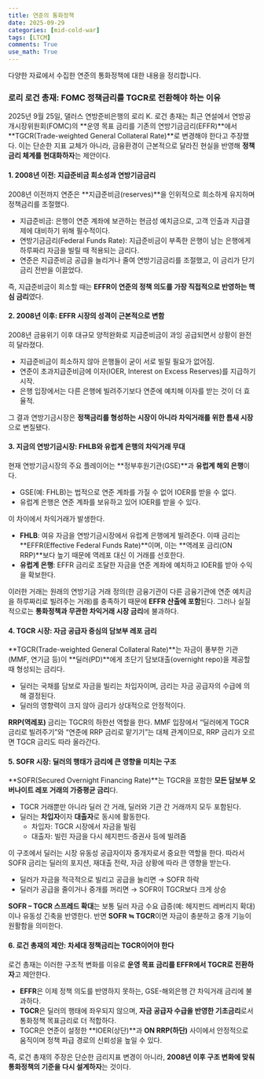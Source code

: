 ```yaml
---
title: 연준의 통화정책
date: 2025-09-29
categories: [mid-cold-war] 
tags: [LTCM]
comments: True
use_math: True
---
```




다양한 자료에서 수집한 연준의 통화정책에 대한 내용을 정리합니다.





### 로리 로건 총재: FOMC 정책금리를 TGCR로 전환해야 하는 이유

2025년 9월 25일, 댈러스 연방준비은행의 로리 K. 로건 총재는 최근 연설에서 연방공개시장위원회(FOMC)의 **운영 목표 금리를 기존의 연방기금금리(EFFR)**에서 **TGCR(Trade-weighted General Collateral Rate)**로 변경해야 한다고 주장했다.
 이는 단순한 지표 교체가 아니라, 금융환경이 근본적으로 달라진 현실을 반영해 **정책금리 체계를 현대화하자**는 제안이다.



#### 1. 2008년 이전: 지급준비금 희소성과 연방기금금리

2008년 이전까지 연준은 **지급준비금(reserves)**을 인위적으로 희소하게 유지하며 정책금리를 조절했다.

- 지급준비금: 은행이 연준 계좌에 보관하는 현금성 예치금으로, 고객 인출과 지급결제에 대비하기 위해 필수적이다.
- 연방기금금리(Federal Funds Rate): 지급준비금이 부족한 은행이 남는 은행에게 하루짜리 자금을 빌릴 때 적용되는 금리다.
- 연준은 지급준비금 공급을 늘리거나 줄여 연방기금금리를 조절했고, 이 금리가 단기금리 전반을 이끌었다.

즉, 지급준비금이 희소할 때는 **EFFR이 연준의 정책 의도를 가장 직접적으로 반영하는 핵심 금리**였다.



#### 2. 2008년 이후: EFFR 시장의 성격이 근본적으로 변함

2008년 금융위기 이후 대규모 양적완화로 지급준비금이 과잉 공급되면서 상황이 완전히 달라졌다.

- 지급준비금이 희소하지 않아 은행들이 굳이 서로 빌릴 필요가 없어짐.
- 연준이 초과지급준비금에 이자(IOER, Interest on Excess Reserves)를 지급하기 시작.
- 은행 입장에서는 다른 은행에 빌려주기보다 연준에 예치해 이자를 받는 것이 더 효율적.

그 결과 연방기금시장은 **정책금리를 형성하는 시장이 아니라 차익거래를 위한 틈새 시장**으로 변질됐다.



#### 3. 지금의 연방기금시장: FHLB와 유럽계 은행의 차익거래 무대

현재 연방기금시장의 주요 플레이어는 **정부후원기관(GSE)**과 **유럽계 해외 은행**이다.

- GSE(예: FHLB)는 법적으로 연준 계좌를 가질 수 없어 IOER를 받을 수 없다.
- 유럽계 은행은 연준 계좌를 보유하고 있어 IOER를 받을 수 있다.

이 차이에서 차익거래가 발생한다.

- **FHLB**: 여유 자금을 연방기금시장에서 유럽계 은행에게 빌려준다. 이때 금리는 **EFFR(Effective Federal Funds Rate)**이며, 이는 **역레포 금리(ON RRP)**보다 높기 때문에 역레포 대신 이 거래를 선호한다.
- **유럽계 은행**: EFFR 금리로 조달한 자금을 연준 계좌에 예치하고 IOER를 받아 수익을 확보한다.

이러한 거래는 원래의 연방기금 거래 정의(한 금융기관이 다른 금융기관에 연준 예치금을 하루짜리로 빌려주는 거래)를 충족하기 때문에 **EFFR 산출에 포함**된다. 그러나 실질적으로는 **통화정책과 무관한 차익거래 시장 금리**에 불과하다.



#### 4. TGCR 시장: 자금 공급자 중심의 담보부 레포 금리

**TGCR(Trade-weighted General Collateral Rate)**는 자금이 풍부한 기관(MMF, 연기금 등)이 **딜러(PD)**에게 초단기 담보대출(overnight repo)을 제공할 때 형성되는 금리다.

- 딜러는 국채를 담보로 자금을 빌리는 차입자이며, 금리는 자금 공급자의 수급에 의해 결정된다.
- 딜러의 영향력이 크지 않아 금리가 상대적으로 안정적이다.

**RRP(역레포)** 금리는 TGCR의 하한선 역할을 한다.
 MMF 입장에서 “딜러에게 TGCR 금리로 빌려주기”와 “연준에 RRP 금리로 맡기기”는 대체 관계이므로, RRP 금리가 오르면 TGCR 금리도 따라 올라간다.



#### 5. SOFR 시장: 딜러의 행태가 금리에 큰 영향을 미치는 구조

**SOFR(Secured Overnight Financing Rate)**는 TGCR을 포함한 **모든 담보부 오버나이트 레포 거래의 가중평균 금리**다.

- TGCR 거래뿐만 아니라 딜러 간 거래, 딜러와 기관 간 거래까지 모두 포함된다.
- 딜러는 **차입자**이자 **대출자**로 동시에 활동한다.
  - 차입자: TGCR 시장에서 자금을 빌림
  - 대출자: 빌린 자금을 다시 헤지펀드·증권사 등에 빌려줌

이 구조에서 딜러는 시장 유동성 공급자이자 중개자로서 중요한 역할을 한다.
 따라서 SOFR 금리는 딜러의 포지션, 재대출 전략, 자금 상황에 따라 큰 영향을 받는다.

- 딜러가 자금을 적극적으로 빌리고 공급을 늘리면 → SOFR 하락
- 딜러가 공급을 줄이거나 중개를 꺼리면 → SOFR이 TGCR보다 크게 상승

**SOFR – TGCR 스프레드 확대**는 보통 딜러 자금 수요 급증(예: 헤지펀드 레버리지 확대)이나 유동성 긴축을 반영한다.
 반면 **SOFR ≒ TGCR**이면 자금이 충분하고 중개 기능이 원활함을 의미한다.



#### 6. 로건 총재의 제안: 차세대 정책금리는 TGCR이어야 한다

로건 총재는 이러한 구조적 변화를 이유로 **운영 목표 금리를 EFFR에서 TGCR로 전환하자**고 제안한다.

- **EFFR**은 이제 정책 의도를 반영하지 못하는, GSE-해외은행 간 차익거래 금리에 불과하다.
- **TGCR**은 딜러의 행태에 좌우되지 않으며, **자금 공급자 수급을 반영한 기초금리**로서 통화정책 목표금리로 더 적합하다.
- TGCR은 연준이 설정한 **IOER(상단)**과 **ON RRP(하단)** 사이에서 안정적으로 움직이며 정책 파급 경로의 신뢰성을 높일 수 있다.

즉, 로건 총재의 주장은 단순한 금리지표 변경이 아니라, **2008년 이후 구조 변화에 맞춰 통화정책의 기준을 다시 설계하자**는 것이다.
